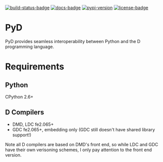 [![build-status-badge]][build-status]
[![docs-badge]][docs]
[![pypi-version]][pypi]
[![license-badge]][license]

# PyD

PyD provides seamless interoperability between Python and the D programming language.

# Requirements

## Python

CPython 2.6+

## D Compilers

* DMD, LDC fe2.065+
* GDC fe2.065+, embedding only (GDC still doesn't have shared library support!)

Note all D compilers are based on DMD's front end, so while LDC and GDC have 
their own verisoning schemes, I only pay attention to the front end version. 


[build-status-badge]: https://travis-ci.org/ariovistus/pyd.svg?branch=master
[build-status]: https://travis-ci.org/ariovistus/pyd
[docs-badge]: https://readthedocs.org/projects/pyd/badge/
[docs]: http://pyd.readthedocs.org/
[pypi-version]: https://pypip.in/version/pyd/badge.svg
[pypi]: https://pypi.python.org/pypi/pyd
[license-badge]: https://pypip.in/license/pyd/badge.svg
[license]: https://pypi.python.org/pypi/pyd/
